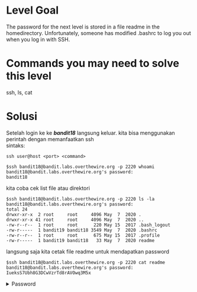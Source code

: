 # Level Goal
The password for the next level is stored in a file readme in the homedirectory. Unfortunately, someone has modified .bashrc to log you out when you log in with SSH.

# Commands you may need to solve this level
ssh, ls, cat

# Solusi
Setelah login ke ke ***bandit18*** langsung keluar. kita bisa menggunakan perintah dengan memanfaatkan ssh\
sintaks:
```
ssh user@host <port> <command>
```
```
$ssh bandit18@bandit.labs.overthewire.org -p 2220 whoami
bandit18@bandit.labs.overthewire.org's password: 
bandit18
```
kita coba cek list file atau direktori
```
$ssh bandit18@bandit.labs.overthewire.org -p 2220 ls -la
bandit18@bandit.labs.overthewire.org's password: 
total 24
drwxr-xr-x  2 root     root     4096 May  7  2020 .
drwxr-xr-x 41 root     root     4096 May  7  2020 ..
-rw-r--r--  1 root     root      220 May 15  2017 .bash_logout
-rw-r-----  1 bandit19 bandit18 3549 May  7  2020 .bashrc
-rw-r--r--  1 root     root      675 May 15  2017 .profile
-rw-r-----  1 bandit19 bandit18   33 May  7  2020 readme
```
langsung saja kita cetak file readme untuk mendapatkan password
```
$ssh bandit18@bandit.labs.overthewire.org -p 2220 cat readme
bandit18@bandit.labs.overthewire.org's password: 
IueksS7Ubh8G3DCwVzrTd8rAVOwq3M5x
```
<details>
<summary>Password</summary>
IueksS7Ubh8G3DCwVzrTd8rAVOwq3M5x
</details>